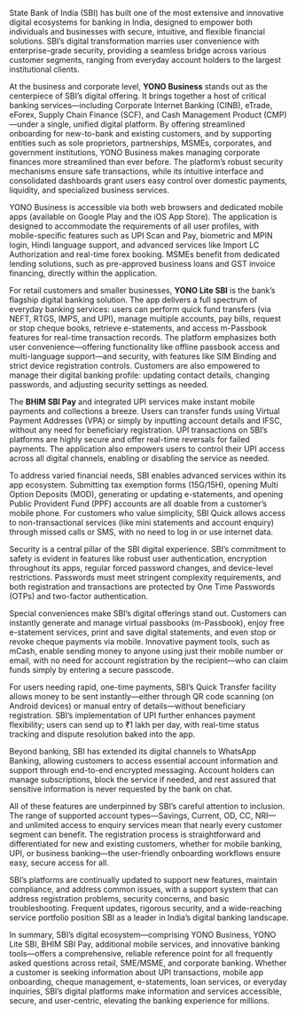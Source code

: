 State Bank of India (SBI) has built one of the most extensive and innovative digital ecosystems for banking in India, designed to empower both individuals and businesses with secure, intuitive, and flexible financial solutions. SBI’s digital transformation marries user convenience with enterprise-grade security, providing a seamless bridge across various customer segments, ranging from everyday account holders to the largest institutional clients.

At the business and corporate level, **YONO Business** stands out as the centerpiece of SBI’s digital offering. It brings together a host of critical banking services—including Corporate Internet Banking (CINB), eTrade, eForex, Supply Chain Finance (SCF), and Cash Management Product (CMP)—under a single, unified digital platform. By offering streamlined onboarding for new-to-bank and existing customers, and by supporting entities such as sole proprietors, partnerships, MSMEs, corporates, and government institutions, YONO Business makes managing corporate finances more streamlined than ever before. The platform’s robust security mechanisms ensure safe transactions, while its intuitive interface and consolidated dashboards grant users easy control over domestic payments, liquidity, and specialized business services.

YONO Business is accessible via both web browsers and dedicated mobile apps (available on Google Play and the iOS App Store). The application is designed to accommodate the requirements of all user profiles, with mobile-specific features such as UPI Scan and Pay, biometric and MPIN login, Hindi language support, and advanced services like Import LC Authorization and real-time forex booking. MSMEs benefit from dedicated lending solutions, such as pre-approved business loans and GST invoice financing, directly within the application.

For retail customers and smaller businesses, **YONO Lite SBI** is the bank’s flagship digital banking solution. The app delivers a full spectrum of everyday banking services: users can perform quick fund transfers (via NEFT, RTGS, IMPS, and UPI), manage multiple accounts, pay bills, request or stop cheque books, retrieve e-statements, and access m-Passbook features for real-time transaction records. The platform emphasizes both user convenience—offering functionality like offline passbook access and multi-language support—and security, with features like SIM Binding and strict device registration controls. Customers are also empowered to manage their digital banking profile: updating contact details, changing passwords, and adjusting security settings as needed.

The **BHIM SBI Pay** and integrated UPI services make instant mobile payments and collections a breeze. Users can transfer funds using Virtual Payment Addresses (VPA) or simply by inputting account details and IFSC, without any need for beneficiary registration. UPI transactions on SBI’s platforms are highly secure and offer real-time reversals for failed payments. The application also empowers users to control their UPI access across all digital channels, enabling or disabling the service as needed.

To address varied financial needs, SBI enables advanced services within its app ecosystem. Submitting tax exemption forms (15G/15H), opening Multi Option Deposits (MOD), generating or updating e-statements, and opening Public Provident Fund (PPF) accounts are all doable from a customer’s mobile phone. For customers who value simplicity, SBI Quick allows access to non-transactional services (like mini statements and account enquiry) through missed calls or SMS, with no need to log in or use internet data.

Security is a central pillar of the SBI digital experience. SBI’s commitment to safety is evident in features like robust user authentication, encryption throughout its apps, regular forced password changes, and device-level restrictions. Passwords must meet stringent complexity requirements, and both registration and transactions are protected by One Time Passwords (OTPs) and two-factor authentication.

Special conveniences make SBI’s digital offerings stand out. Customers can instantly generate and manage virtual passbooks (m-Passbook), enjoy free e-statement services, print and save digital statements, and even stop or revoke cheque payments via mobile. Innovative payment tools, such as mCash, enable sending money to anyone using just their mobile number or email, with no need for account registration by the recipient—who can claim funds simply by entering a secure passcode.

For users needing rapid, one-time payments, SBI’s Quick Transfer facility allows money to be sent instantly—either through QR code scanning (on Android devices) or manual entry of details—without beneficiary registration. SBI’s implementation of UPI further enhances payment flexibility; users can send up to ₹1 lakh per day, with real-time status tracking and dispute resolution baked into the app.

Beyond banking, SBI has extended its digital channels to WhatsApp Banking, allowing customers to access essential account information and support through end-to-end encrypted messaging. Account holders can manage subscriptions, block the service if needed, and rest assured that sensitive information is never requested by the bank on chat.

All of these features are underpinned by SBI’s careful attention to inclusion. The range of supported account types—Savings, Current, OD, CC, NRI—and unlimited access to enquiry services mean that nearly every customer segment can benefit. The registration process is straightforward and differentiated for new and existing customers, whether for mobile banking, UPI, or business banking—the user-friendly onboarding workflows ensure easy, secure access for all.

SBI’s platforms are continually updated to support new features, maintain compliance, and address common issues, with a support system that can address registration problems, security concerns, and basic troubleshooting. Frequent updates, rigorous security, and a wide-reaching service portfolio position SBI as a leader in India’s digital banking landscape.

In summary, SBI’s digital ecosystem—comprising YONO Business, YONO Lite SBI, BHIM SBI Pay, additional mobile services, and innovative banking tools—offers a comprehensive, reliable reference point for all frequently asked questions across retail, SME/MSME, and corporate banking. Whether a customer is seeking information about UPI transactions, mobile app onboarding, cheque management, e-statements, loan services, or everyday inquiries, SBI’s digital platforms make information and services accessible, secure, and user-centric, elevating the banking experience for millions.